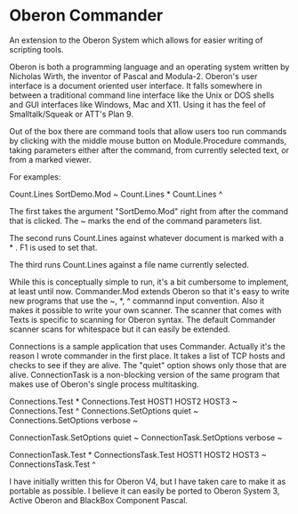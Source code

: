 # Oberon Commander
An extension to the Oberon System which allows for easier writing of scripting tools.

Oberon is both a programming language and an operating system written by Nicholas Wirth, the inventor of Pascal and Modula-2.  Oberon's user interface is a document oriented user interface.  It falls somewhere in between a traditional command line interface like the Unix or DOS shells and GUI interfaces like Windows, Mac and X11.  Using it has the feel of Smalltalk/Squeak or ATT's Plan 9.

Out of the box there are command tools that allow users too run commands by clicking with the middle mouse button on Module.Procedure commands, taking parameters either after the command, from currently selected text, or from a marked viewer.

For examples:

Count.Lines SortDemo.Mod ~
Count.Lines *
Count.Lines ^

The first takes the argument "SortDemo.Mod" right from after the command that is clicked.  The ~ marks the end of the command parameters list.

The second runs Count.Lines against whatever document is marked with a * .  F1 is used to set that. 

The third runs Count.Lines against a file name currently selected.

While this is conceptually simple to run, it's a bit cumbersome to implement, at least until now.  Commander.Mod extends Oberon so that it's easy to write new programs that use the ~, *, ^ commannd input convention.  Also it makes it possible to write your own scanner.  The scanner that comes with Texts is specific to scanning for Oberon syntax.  The default Commander scanner scans for whitespace but it can easily be extended. 

Connections is a sample application that uses Commander.  Actually it's the reason I wrote commander in the first place.  It takes a list of TCP hosts and checks to see if they are alive.  The "quiet" option shows only those that are alive.  ConnectionTask is a non-blocking version of the same program that makes use of Oberon's single process multitasking.

Connections.Test *
Connections.Test HOST1 HOST2 HOST3 ~
Connections.Test ^
Connections.SetOptions quiet ~
Connections.SetOptions verbose ~

ConnectionTask.SetOptions quiet ~
ConnectionTask.SetOptions verbose ~

ConnectionTask.Test *
ConnectionsTask.Test HOST1 HOST2 HOST3 ~
ConnectionsTask.Test ^

I have initially written this for Oberon V4, but I have taken care to make it as portable as possible.  I believe it can easily be ported to Oberon System 3, Active Oberon and BlackBox Component Pascal.
